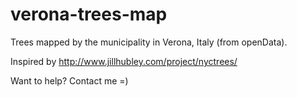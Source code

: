 # verona-trees-map
Trees mapped by the municipality in Verona, Italy (from openData).

Inspired by http://www.jillhubley.com/project/nyctrees/

Want to help? Contact me =)
